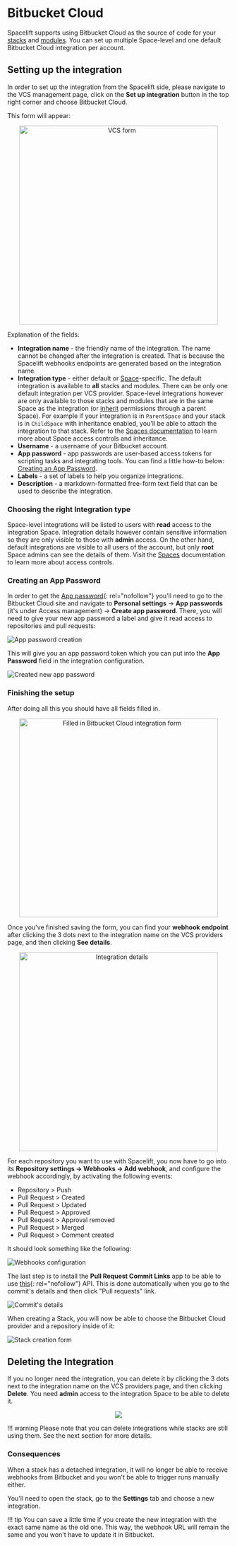 # Bitbucket Cloud

 Spacelift supports using Bitbucket Cloud as the source of code for your [stacks](../../concepts/stack/README.md) and [modules](../../vendors/terraform/module-registry.md). You can set up multiple Space-level and one default Bitbucket Cloud integration per account.

## Setting up the integration

In order to set up the integration from the Spacelift side, please navigate to the VCS management page, click on the **Set up integration** button in the top right corner and choose Bitbucket Cloud.

This form will appear:

<p align="center">
  <img src="../../assets/screenshots/Screenshot from 2021-06-10 16-05-39.png" width="450" alt="VCS form" />
</p>

Explanation of the fields:

- **Integration name** - the friendly name of the integration. The name cannot be changed after the integration is created. That is because the Spacelift webhooks endpoints are generated based on the integration name.
- **Integration type** - either default or [Space](../../concepts/spaces/README.md)-specific. The default integration is available to **all** stacks and modules. There can be only one default integration per VCS provider. Space-level integrations however are only available to those stacks and modules that are in the same Space as the integration (or [inherit](../../concepts/spaces/access-control.md#inheritance) permissions through a parent Space). For example if your integration is in `ParentSpace` and your stack is in `ChildSpace` with inheritance enabled, you'll be able to attach the integration to that stack. Refer to the [Spaces documentation](../../concepts/spaces/access-control.md) to learn more about Space access controls and inheritance.
- **Username** - a username of your Bitbucket account.
- **App password** - app passwords are user-based access tokens for scripting tasks and integrating tools. You can find a little how-to below: [Creating an App Password](#creating-an-app-password).
- **Labels** - a set of labels to help you organize integrations.
- **Description** - a markdown-formatted free-form text field that can be used to describe the integration.
  
### Choosing the right Integration type

Space-level integrations will be listed to users with **read** access to the integration Space. Integration details however contain sensitive information so they are only visible to those with **admin** access. On the other hand, default integrations are visible to all users of the account, but only **root** Space admins can see the details of them. Visit the [Spaces](../../concepts/spaces/README.md) documentation to learn more about access controls.

### Creating an App Password

In order to get the [App password](https://support.atlassian.com/bitbucket-cloud/docs/app-passwords/){: rel="nofollow"} you'll need to go to the Bitbucket Cloud site and navigate to **Personal settings** -> **App passwords** (it's under Access management) -> **Create app password**. There, you will need to give your new app password a label and give it read access to repositories and pull requests:

![App password creation](<../../assets/screenshots/Screenshot from 2021-06-10 16-16-53.png>)

This will give you an app password token which you can put into the **App Password** field in the integration configuration.

![Created new app password](<../../assets/screenshots/Screenshot from 2021-06-10 16-39-03.png>)

### Finishing the setup

After doing all this you should have all fields filled in.

<p align="center">
  <img src="../../assets/screenshots/Screenshot from 2021-06-11 10-50-38.png" width="450" alt="Filled in Bitbucket Cloud integration form" />
</p>

Once you've finished saving the form, you can find your **webhook endpoint** after clicking the 3 dots next to the integration name on the VCS providers page, and then clicking **See details**.

<p align="center">
  <img src="../../assets/screenshots/Screenshot from 2021-06-11 14-52-40.png" width="450" alt="Integration details" />
</p>

For each repository you want to use with Spacelift, you now have to go into its **Repository settings -> Webhooks -> Add webhook**, and configure the webhook accordingly, by activating the following events:

- Repository > Push
- Pull Request > Created
- Pull Request > Updated
- Pull Request > Approved
- Pull Request > Approval removed
- Pull Request > Merged
- Pull Request > Comment created

It should look something like the following:

![Webhooks configuration](<../../assets/screenshots/bitbucket-cloud-webhook-settings.png>)

The last step is to install the **Pull Request Commit Links** app to be able to use [this](https://developer.atlassian.com/bitbucket/api/2/reference/resource/repositories/%7Bworkspace%7D/%7Brepo_slug%7D/commit/%7Bcommit%7D/pullrequests){: rel="nofollow"} API. This is done automatically when you go to the commit's details and then click "Pull requests" link.

![Commit's details](<../../assets/screenshots/Screenshot from 2021-06-15 11-19-56.png>)

When creating a Stack, you will now be able to choose the Bitbucket Cloud provider and a repository inside of it:

![Stack creation form](<../../assets/screenshots/Screenshot from 2021-06-11 15-03-21.png>)

## Deleting the Integration

If you no longer need the integration, you can delete it by clicking the 3 dots next to the integration name on the VCS providers page, and then clicking **Delete**. You need **admin** access to the integration Space to be able to delete it.

<p align="center">
  <img src="../../assets/screenshots/azure_devops_deletion_button.png"/>
</p>

!!! warning
    Please note that you can delete integrations while stacks are still using them. See the next section for more details.

### Consequences

When a stack has a detached integration, it will no longer be able to receive webhooks from Bitbucket and you won't be able to trigger runs manually either.

You'll need to open the stack, go to the **Settings** tab and choose a new integration.

!!! tip
    You can save a little time if you create the new integration with the exact same name as the old one. This way, the webhook URL will remain the same and you won't have to update it in Bitbucket.
